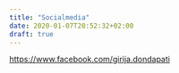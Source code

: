 ```yaml
---
title: "Socialmedia"
date: 2020-01-07T20:52:32+02:00
draft: true
---
```


https://www.facebook.com/girija.dondapati